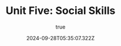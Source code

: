 ---
title: " Unit Five: Social Skills"
excerpt: " Unit Five: Social Skills"
coverImage: "/assets/blog/housekeeping_unitone/cover.jpg"
date: "2024-09-28T05:35:07.322Z"
author:
  name: Spectrum Station
  picture: "/assets/blog/authors/school.jpeg"
ogImage:
  url: "/assets/blog/housekeeping_unitone/cover.jpg"
---